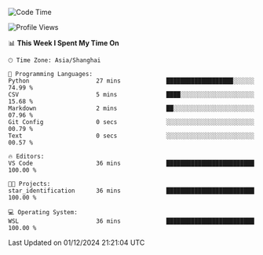<!--START_SECTION:waka-->
![Code Time](http://img.shields.io/badge/Code%20Time-2%2C130%20hrs%2048%20mins-blue)

![Profile Views](http://img.shields.io/badge/Profile%20Views-3-blue)

📊 **This Week I Spent My Time On** 

```text
🕑︎ Time Zone: Asia/Shanghai

💬 Programming Languages: 
Python                   27 mins             ███████████████████░░░░░░   74.99 % 
CSV                      5 mins              ████░░░░░░░░░░░░░░░░░░░░░   15.68 % 
Markdown                 2 mins              ██░░░░░░░░░░░░░░░░░░░░░░░   07.96 % 
Git Config               0 secs              ░░░░░░░░░░░░░░░░░░░░░░░░░   00.79 % 
Text                     0 secs              ░░░░░░░░░░░░░░░░░░░░░░░░░   00.57 % 

🔥 Editors: 
VS Code                  36 mins             █████████████████████████   100.00 % 

🐱‍💻 Projects: 
star_identification      36 mins             █████████████████████████   100.00 % 

💻 Operating System: 
WSL                      36 mins             █████████████████████████   100.00 % 
```


 Last Updated on 01/12/2024 21:21:04 UTC
<!--END_SECTION:waka-->